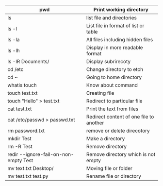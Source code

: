 | pwd | Print working directory |
|-|-|
| ls | list file and directories |
| ls -l | List file in format of list or table |
| ls -la | All files including hidden files |
| ls -lh | Display in more readable format |
| ls -lR Documents/ | Display subrirecoty |
| cd /etc | Change directory to etch  |
| cd ~ | Going to home directory |
| whatis touch | Know about command |
| touch test.txt | Creating file |
| touch "Hello" > test.txt | Redirect to particular file |
| cat test.txt | Print the text from files |
| cat /etc/passwd > passwd.txt | Redirect content of one file to another |
| rm password.txt | remove or delete direcotory |
| mkdir Test | Make a directory |
| rm -R Test | Remove directory |
| redir --ignore-fail-on-non-empty Test | Remove directory which is not empty |
| mv text.txt Desktop/ | Moving file or folder |
| mv test.txt test.py | Rename file or directory |
